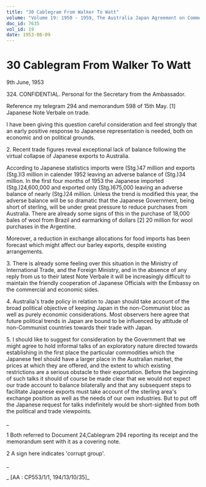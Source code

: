 ```yaml
---
title: "30 Cablegram From Walker To Watt"
volume: "Volume 19: 1950 - 1959, The Australia Japan Agreement on Commerce"
doc_id: 7635
vol_id: 19
date: 1953-06-09
---
```


# 30 Cablegram From Walker To Watt

9th June, 1953

324\. CONFIDENTIAL. Personal for the Secretary from the Ambassador.

Reference my telegram 294 and memorandum 598 of 15th May. [1] Japanese Note Verbale on trade.

I have been giving this question careful consideration and feel strongly that an early positive response to Japanese representation is needed, both on economic and on political grounds.

2\. Recent trade figures reveal exceptional lack of balance following the virtual collapse of Japanese exports to Australia.

According to Japanese statistics imports were (Stg.)47 million and exports (Stg.)l3 million in calender 1952 leaving an adverse balance of (Stg.)34 million. In the first four months of 1953 the Japanese imported (Stg.)24,600,000 and exported only (Stg.)675,000 leaving an adverse balance of nearly (Stg.)24 million. Unless the trend is modified this year, the adverse balance will be so dramatic that the Japanese Government, being short of sterling, will be under great pressure to reduce purchases from Australia. There are already some signs of this in the purchase of 18,000 bales of wool from Brazil and earmarking of dollars [2] 20 million for wool purchases in the Argentine.

Moreover, a reduction in exchange allocations for food imports has been forecast which might affect our barley exports, despite existing arrangements.

3\. There is already some feeling over this situation in the Ministry of International Trade, and the Foreign Ministry, and in the absence of any reply from us to their latest Note Verbale it will be increasingly difficult to maintain the friendly cooperation of Japanese Officials with the Embassy on the commercial and economic sides.

4\. Australia's trade policy in relation to Japan should take account of the broad political objective of keeping Japan in the non-Communist bloc as well as purely economic considerations. Most observers here agree that future political trends in Japan are bound to be influenced by attitude of non-Communist countries towards their trade with Japan.

5\. I should like to suggest for consideration by the Government that we might agree to hold informal talks of an exploratory nature directed towards establishing in the first place the particular commodities which the Japanese feel should have a larger place in the Australian market, the prices at which they are offered, and the extent to which existing restrictions are a serious obstacle to their exportation. Before the beginning of such talks it should of course be made clear that we would not expect our trade account to balance bilaterally and that any subsequent steps to facilitate Japanese exports must take account of the sterling area's exchange position as well as the needs of our own industries. But to put off the Japanese request for talks indefinitely would be short-sighted from both the political and trade viewpoints.

_

1 Both referred to Document 24,Cablegram 294 reporting its receipt and the memorandum sent with it as a covering note.

2 A sign here indicates 'corrupt group'.

_

_ [AA : CP553/1/1, 194/13/10/35]_
